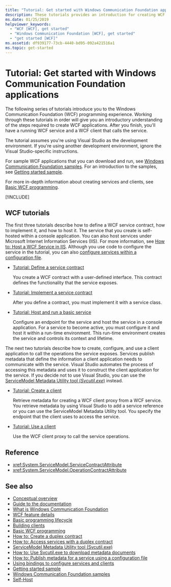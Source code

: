 ```yaml
---
title: "Tutorial: Get started with Windows Communication Foundation applications"
description: These tutorials provides an introduction for creating WCF applications. 
ms.date: 01/25/2019
helpviewer_keywords:
  - "WCF [WCF], get started"
  - "Windows Communication Foundation [WCF], get started"
  - "get started [WCF]"
ms.assetid: df939177-73cb-4440-bd95-092a421516a1
ms.topic: get-started
---
```

# Tutorial: Get started with Windows Communication Foundation applications

The following series of tutorials introduce you to the Windows Communication Foundation (WCF) programming experience. Working through these tutorials in order will give you an introductory understanding of the steps required to create WCF applications. After you finish, you'll have a running WCF service and a WCF client that calls the service.

The tutorial assumes you're using Visual Studio as the development environment. If you're using another development environment, ignore the Visual Studio-specific instructions.

For sample WCF applications that you can download and run, see [Windows Communication Foundation samples](samples/index.md). For an introduction to the samples, see [Getting started sample](samples/getting-started-sample.md).

For more in-depth information about creating services and clients, see [Basic WCF programming](basic-wcf-programming.md).

[!INCLUDE[](~/includes/wcf_grpc_heading.md)]

## WCF tutorials

The first three tutorials describe how to define a WCF service contract, how to implement it, and how to host it. The service that you create is self-hosted within a console application. You can also host services under Microsoft Internet Information Services (IIS). For more information, see [How to: Host a WCF Service in IIS](feature-details/how-to-host-a-wcf-service-in-iis.md). Although you use code to configure the service in the tutorial, you can also [configure services within a configuration file](configuring-services-using-configuration-files.md).

- [Tutorial: Define a service contract](how-to-define-a-wcf-service-contract.md)

    You create a WCF contract with a user-defined interface. This contract defines the functionality that the service exposes.

- [Tutorial: Implement a service contract](how-to-implement-a-wcf-contract.md)

    After you define a contract, you must implement it with a service class.

- [Tutorial: Host and run a basic service](how-to-host-and-run-a-basic-wcf-service.md)

    Configure an endpoint for the service and host the service in a console application. For a service to become active, you must configure it and host it within a run-time environment. This run-time environment creates the service and controls its context and lifetime.

The next two tutorials describe how to create, configure, and use a client application to call the operations the service exposes. Services publish metadata that define the information a client application needs to communicate with the service. Visual Studio automates the process of accessing this metadata and uses it to construct the client application for the service. If you decide not to use Visual Studio, you can use the [ServiceModel Metadata Utility tool (*Svcutil.exe*)](servicemodel-metadata-utility-tool-svcutil-exe.md) instead.

- [Tutorial: Create a client](how-to-create-a-wcf-client.md)

    Retrieve metadata for creating a WCF client proxy from a WCF service. You retrieve metadata by using Visual Studio to add a service reference or you can use the ServiceModel Metadata Utility tool. You specify the endpoint that the client uses to access the service.

- [Tutorial: Use a client](how-to-use-a-wcf-client.md)

    Use the WCF client proxy to call the service operations.

## Reference

- <xref:System.ServiceModel.ServiceContractAttribute>
- <xref:System.ServiceModel.OperationContractAttribute>

## See also

- [Conceptual overview](conceptual-overview.md)
- [Guide to the documentation](guide-to-the-documentation.md)
- [What is Windows Communication Foundation](whats-wcf.md)
- [WCF feature details](feature-details/index.md)
- [Basic programming lifecycle](basic-programming-lifecycle.md)
- [Building clients](building-clients.md)
- [Basic WCF programming](basic-wcf-programming.md)
- [How to: Create a duplex contract](feature-details/how-to-create-a-duplex-contract.md)
- [How to: Access services with a duplex contract](feature-details/how-to-access-services-with-a-duplex-contract.md)
- [ServiceModel Metadata Utility tool (Svcutil.exe)](servicemodel-metadata-utility-tool-svcutil-exe.md)
- [How to: Use Svcutil.exe to download metadata documents](feature-details/how-to-use-svcutil-exe-to-download-metadata-documents.md)
- [How to: Publish metadata for a service using a configuration file](feature-details/how-to-publish-metadata-for-a-service-using-a-configuration-file.md)
- [Using bindings to configure services and clients](using-bindings-to-configure-services-and-clients.md)
- [Getting started sample](samples/getting-started-sample.md)
- [Windows Communication Foundation samples](samples/index.md)
- [Self-Host](samples/self-host.md)

